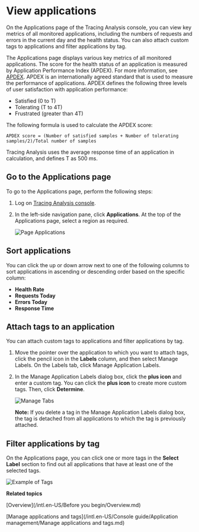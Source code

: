 # View applications

On the Applications page of the Tracing Analysis console, you can view key metrics of all monitored applications, including the numbers of requests and errors in the current day and the health status. You can also attach custom tags to applications and filter applications by tag.

The Applications page displays various key metrics of all monitored applications. The score for the health status of an application is measured by Application Performance Index \(APDEX\). For more information, see [APDEX](http://www.apdex.org/). APDEX is an internationally agreed standard that is used to measure the performance of applications. APDEX defines the following three levels of user satisfaction with application performance:

-   Satisfied \(0 to T\)
-   Tolerating \(T to 4T\)
-   Frustrated \(greater than 4T\)

The following formula is used to calculate the APDEX score:

```
APDEX score = (Number of satisfied samples + Number of tolerating samples/2)/Total number of samples
```

Tracing Analysis uses the average response time of an application in calculation, and defines T as 500 ms.

## Go to the Applications page

To go to the Applications page, perform the following steps:

1.  Log on [Tracing Analysis console](https://tracing-sg.console.aliyun.com/).

2.  In the left-side navigation pane, click **Applications**. At the top of the Applications page, select a region as required.

    ![Page Applications](../images/p53837.png "Applications")


## Sort applications

You can click the up or down arrow next to one of the following columns to sort applications in ascending or descending order based on the specific column:

-   **Health Rate**
-   **Requests Today**
-   **Errors Today**
-   **Response Time**

## Attach tags to an application

You can attach custom tags to applications and filter applications by tag.

1.  Move the pointer over the application to which you want to attach tags, click the pencil icon in the **Labels** column, and then select Manage Labels. On the Labels tab, click Manage Application Labels.

2.  In the Manage Application Labels dialog box, click the **plus icon** and enter a custom tag. You can click the **plus icon** to create more custom tags. Then, click **Determine**.

    ![Manage Tabs](../images/p53838.png)

    **Note:** If you delete a tag in the Manage Application Labels dialog box, the tag is detached from all applications to which the tag is previously attached.


## Filter applications by tag

On the Applications page, you can click one or more tags in the **Select Label** section to find out all applications that have at least one of the selected tags.

![Example of Tags](../images/p53839.png)

**Related topics**  


[Overview](/intl.en-US/Before you begin/Overview.md)

[Manage applications and tags](/intl.en-US/Console guide/Application management/Manage applications and tags.md)

